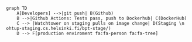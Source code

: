<!--
See the official documentation for syntax
https://mermaid.js.org
-->

```mermaid
graph TD
    A[Developers] -->|git push| B(Github)
    B -->|Github Actions: Tests pass, push to Dockerhub| C(DockerHub)
    C --> |Watchtower on staging pulls on image change| D(Staging \n ohtup-staging.cs.helsinki.fi/bpt-stage/)
    D --> F[production enviroment fa:fa-person fa:fa-tree]
```
